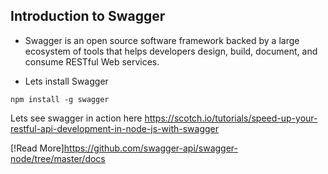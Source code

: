 ## Introduction to Swagger

- Swagger is an open source software framework backed by a large ecosystem of tools that helps developers design, build, document, and consume RESTful Web services.

- Lets install Swagger

```
npm install -g swagger
```
Lets see swagger in action here https://scotch.io/tutorials/speed-up-your-restful-api-development-in-node-js-with-swagger


[!Read More]https://github.com/swagger-api/swagger-node/tree/master/docs
